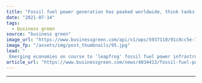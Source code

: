 ```yaml
---
title: "Fossil fuel power generation has peaked worldwide, think tanks claim"
date: "2021-07-14"
tags: 
  - business green
source: "business green"
image_url: "https://www.businessgreen.com/api/v1/wps/5937110/91c8cc5e-7eeb-4bf3-a68a-040b747a362c/4/coal-power-plant-china-185x114.jpg"
image_fp: "/assets/img/post_thumbnails/95.jpg"
lead: "
 Emerging economies on course to 'leapfrog' fossil fuel power infrastructure and move straight to renewables-dominated grids, according to new analysis from Carbon Tracker and India's CEEW ..."
article_url: "https://www.businessgreen.com/news/4034413/fossil-fuel-power-generation-peaked-worldwide-tanks-claim"
---
```


---
